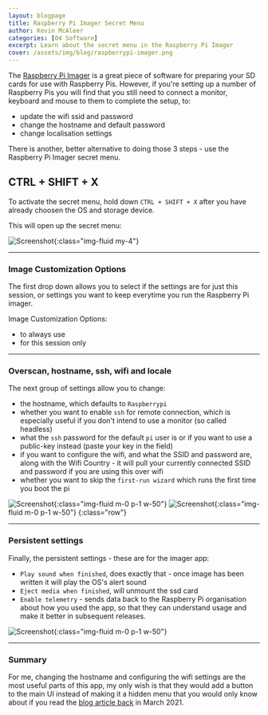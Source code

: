 ```yaml
---
layout: blogpage
title: Raspberry Pi Imager Secret Menu
author: Kevin McAleer
categories: [04 Software]
excerpt: Learn about the secret menu in the Raspberry Pi Imager 
cover: /assets/img/blog/raspberrypi-imager.png
---
```


The [Raspberry Pi Imager](https://www.raspberrypi.org/software) is a great piece of software for preparing your SD cards for use with Raspberry Pis. However, if you're setting up a number of Raspberry Pis you will find that you still need to connect a monitor, keyboard and mouse to them to complete the setup, to:
- update the wifi ssid and password
- change the hostname and default password
- change localisation settings

There is another, better alternative to doing those 3 steps - use the Raspberry Pi Imager secret menu. 

## CTRL + SHIFT + X
To activate the secret menu, hold down `CTRL + SHIFT + X` after you have already choosen the OS and storage device.

This will open up the secret menu:

![Screenshot](/assets/img/blog/rpi-imager01.png){:class="img-fluid my-4"}

---

### Image Customization Options
The first drop down allows you to select if the settings are for just this session, or settings you want to keep everytime you run the Raspberry Pi imager.

Image Customization Options:
- to always use
- for this session only

---

### Overscan, hostname, ssh, wifi and locale 
The next group of settings allow you to change:
- the hostname, which defaults to `Raspberrypi`
- whether you want to enable `ssh` for remote connection, which is especially useful if you don't intend to use a monitor (so called headless)
- what the `ssh` password for the default `pi` user is or if you want to use a public-key instead (paste your key in the field)
- if you want to configure the wifi, and what the SSID and password are, along with the Wifi Country - it will pull your currently connected SSID and password if you are using this over wifi
- whether you want to skip the `first-run wizard` which runs the first time you boot the pi

![Screenshot](/assets/img/blog/rpi-imager02.png){:class="img-fluid m-0 p-1 w-50"}
![Screenshot](/assets/img/blog/rpi-imager03.png){:class="img-fluid m-0 p-1 w-50"}
{:class="row"}

---

### Persistent settings
Finally, the persistent settings - these are for the imager app:
- `Play sound when finished`, does exactly that - once image has been written it will play the OS's alert sound
- `Eject media when finished`, will unmount the ssd card 
- `Enable telemetry` - sends data back to the Raspberry Pi organisation about how you used the app, so that they can understand usage and make it better in subsequent releases.

![Screenshot](/assets/img/blog/rpi-imager04.png){:class="img-fluid m-0 p-1 w-50"}

---

### Summary
For me, changing the hostname and configuring the wifi settings are the most useful parts of this app, my only wish is that they would add a button to the main UI instead of making it a hidden menu that you would only know about if you read the [blog article back](https://www.raspberrypi.com/news/raspberry-pi-imager-update-to-v1-6/) in March 2021.